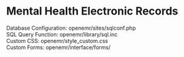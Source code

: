 # Mental Health Electronic Records

Database Configuration: openemr/sites/sqlconf.php  
SQL Query Function: openemr/library/sql.inc  
Custom CSS: openemr/style_custom.css  
Custom Forms: openemr/interface/forms/  